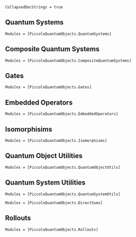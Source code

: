 ```@meta
CollapsedDocStrings = true
```

## Quantum Systems
```@autodocs
Modules = [PiccoloQuantumObjects.QuantumSystems]
```

## Composite Quantum Systems
```@autodocs
Modules = [PiccoloQuantumObjects.CompositeQuantumSystems]
```

## Gates
```@autodocs
Modules = [PiccoloQuantumObjects.Gates]
```

## Embedded Operators
```@autodocs
Modules = [PiccoloQuantumObjects.EmbeddedOperators]
```

## Isomorphisims
```@autodocs
Modules = [PiccoloQuantumObjects.Isomorphisms]
```

## Quantum Object Utilities
```@autodocs
Modules = [PiccoloQuantumObjects.QuantumObjectUtils]
```

## Quantum System Utilities
```@autodocs
Modules = [PiccoloQuantumObjects.QuantumSystemUtils]
```

```@autodocs
Modules = [PiccoloQuantumObjects.DirectSums]
```

## Rollouts
```@autodocs
Modules = [PiccoloQuantumObjects.Rollouts]
```
